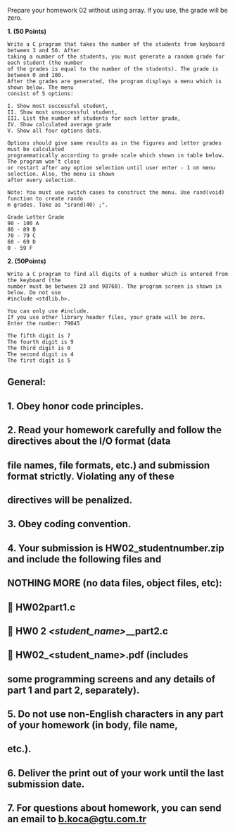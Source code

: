 
Prepare your homework 02 without using array. If you use, the grade will be zero.

**1. (50 Points)**

```
Write a C program that takes the number of the students from keyboard between 3 and 50. After
taking a number of the students, you must generate a random grade for each student (the number
of the grades is equal to the number of the students). The grade is between 0 and 100.
After the grades are generated, the program displays a menu which is shown below. The menu
consist of 5 options:
```
```
I. Show most successful student,
II. Show most unsuccessful student,
III. List the number of students for each letter grade,
IV. Show calculated average grade
V. Show all four options data.
```
```
Options should give same results as in the figures and letter grades must be calculated
programmatically according to grade scale which shown in table below. The program won’t close
or restart after any option selection until user enter - 1 on menu selection. Also, the menu is shown
after every selection.
```
```
Note: You must use switch cases to construct the menu. Use rand(void) function to create rando
m grades. Take as "srand(40) ;".
```
```
Grade Letter Grade
90 - 100 A
80 - 89 B
70 - 79 C
60 - 69 D
0 - 59 F
```



**2. (50Points)**

```
Write a C program to find all digits of a number which is entered from the keyboard (the
number must be between 23 and 98760). The program screen is shown in below. Do not use
#include <stdlib.h>.
```
```
You can only use #include.
If you use other library header files, your grade will be zero.
Enter the number: 79045
```
```
The fifth digit is 7
The fourth digit is 9
The third digit is 0
The second digit is 4
The first digit is 5
```
## General:

## 1. Obey honor code principles.

## 2. Read your homework carefully and follow the directives about the I/O format (data

## file names, file formats, etc.) and submission format strictly. Violating any of these

## directives will be penalized.

## 3. Obey coding convention.

## 4. Your submission is HW02_studentnumber.zip and include the following files and

## NOTHING MORE (no data files, object files, etc):

##  HW02part1.c

##  HW0 2 _<student_name>_<studentSurname>_<student number>_part2.c

##  HW02_<student_name>_<studentSurname>_<student number>.pdf (includes

## some programming screens and any details of part 1 and part 2, separately).

## 5. Do not use non-English characters in any part of your homework (in body, file name,

## etc.).

## 6. Deliver the print out of your work until the last submission date.

## 7. For questions about homework, you can send an email to b.koca@gtu.com.tr


